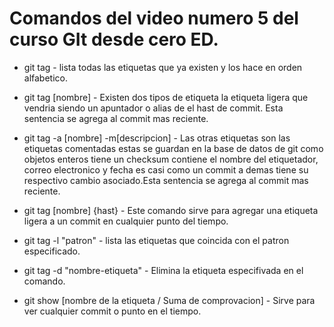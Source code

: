# Comandos del video numero 5 del curso GIt desde cero ED.

* git tag - lista todas las etiquetas que ya existen y los hace en orden alfabetico.

* git tag [nombre]  - Existen dos tipos de etiqueta la etiqueta ligera que vendria siendo un apuntador o alias de el hast de commit. Esta sentencia se agrega al commit mas reciente.

* git tag -a [nombre] -m[descripcion] - Las otras etiquetas son las etiquetas comentadas estas se guardan en la base de datos de git como objetos enteros tiene un checksum contiene el nombre del etiquetador, correo electronico y fecha es casi como un commit a demas tiene su respectivo cambio asociado.Esta sentencia se agrega al commit mas reciente.

* git tag [nombre] {hast} - Este comando sirve para agregar una etiqueta ligera a un commit en cualquier punto del tiempo.

* git tag -l "patron" - lista las etiquetas que coincida con el patron especificado.

* git tag -d "nombre-etiqueta" - Elimina la etiqueta especifivada en el comando.

* git show [nombre de la etiqueta / Suma de comprovacion] - Sirve para ver cualquier commit o punto en el tiempo.

